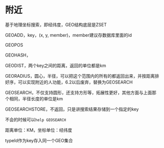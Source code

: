# 附近

基于地理坐标搜索，即经纬度，GEO结构底层是ZSET

GEOADD，key，(x, y, member)，member建议存数据库里面的id

GEOPOS

GEOHASH，

GEODIST，两个key之间的距离，返回的单位都是km

GEORADIUS，圆心，半径，可以把这个范围内的所有的都返回出来，并按距离排好序，可以实现附近的人功能，6.2以后废弃，替换为GEOSEARCH

GEOSEARCH，不仅支持圆形，还支持方形等，拓展性更好，其他方面与上面那个相同，半径长度的单位是km

GEOSEARCHSTORE，不返回，只是讲搜索结果存储到一个指定的key

不会的时候可以`help GEOSEARCH`

距离单位：KM，坐标单位：经纬度



typeId作为key存入同一个GEO集合